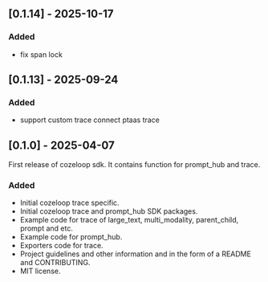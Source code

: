 ## [0.1.14] - 2025-10-17
### Added
- fix span lock

## [0.1.13] - 2025-09-24
### Added
- support custom trace connect ptaas trace

## [0.1.0] - 2025-04-07

First release of cozeloop sdk.
It contains function for prompt_hub and trace.

### Added

- Initial cozeloop trace specific.
- Initial cozeloop trace and prompt_hub SDK packages.
- Example code for trace of large_text, multi_modality, parent_child, prompt and etc.
- Example code for prompt_hub.
- Exporters code for trace.
- Project guidelines and other information and  in the form of a README and CONTRIBUTING.
- MIT license.